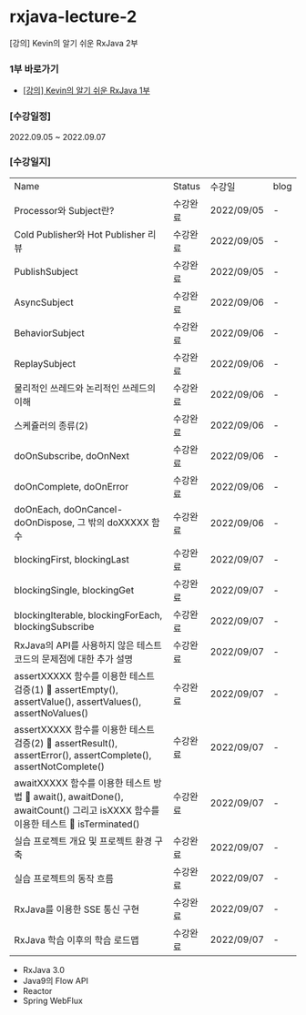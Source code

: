 # rxjava-lecture-2
[강의] Kevin의 알기 쉬운 RxJava 2부

### 1부 바로가기
* [[강의] Kevin의 알기 쉬운 RxJava 1부](https://github.com/westssun/rxjava_lecture)

### [수강일정]
2022.09.05 ~ 2022.09.07
   
### [수강일지]
| | | | |
|-|-|-|-|
|Name|Status|수강일|blog|
|Processor와 Subject란?|수강완료|2022/09/05|-|
|Cold Publisher와 Hot Publisher 리뷰|수강완료|2022/09/05|-|
|PublishSubject|수강완료|2022/09/05|-|
|AsyncSubject|수강완료|2022/09/06|-|
|BehaviorSubject|수강완료|2022/09/06|-|
|ReplaySubject|수강완료|2022/09/06|-|
|물리적인 쓰레드와 논리적인 쓰레드의 이해|수강완료|2022/09/06|-|
|스케쥴러의 종류(2)|수강완료|2022/09/06|-|
|doOnSubscribe, doOnNext|수강완료|2022/09/06|-|
|doOnComplete, doOnError|수강완료|2022/09/06|-|
|doOnEach, doOnCancel-doOnDispose, 그 밖의 doXXXXX 함수|수강완료|2022/09/06|-|
|blockingFirst, blockingLast|수강완료|2022/09/07|-|
|blockingSingle, blockingGet|수강완료|2022/09/07|-|
|blockingIterable, blockingForEach, blockingSubscribe|수강완료|2022/09/07|-|
|RxJava의 API를 사용하지 않은 테스트 코드의 문제점에 대한 추가 설명|수강완료|2022/09/07|-|
|assertXXXXX 함수를 이용한 테스트 검증(1)  assertEmpty(), assertValue(), assertValues(), assertNoValues()|수강완료|2022/09/07|-|
|assertXXXXX 함수를 이용한 테스트 검증(2)  assertResult(), assertError(), assertComplete(), assertNotComplete()|수강완료|2022/09/07|-|
|awaitXXXXX 함수를 이용한 테스트 방법  await(), awaitDone(), awaitCount() 그리고  isXXXX 함수를 이용한 테스트  isTerminated()|수강완료|2022/09/07|-|
|실습 프로젝트 개요 및 프로젝트 환경 구축|수강완료|2022/09/07|-|
|실습 프로젝트의 동작 흐름|수강완료|2022/09/07|-|
|RxJava를 이용한 SSE 통신 구현|수강완료|2022/09/07|-|
|RxJava 학습 이후의 학습 로드맵|수강완료|2022/09/07|-|
- RxJava 3.0
- Java9의 Flow API
- Reactor
- Spring WebFlux